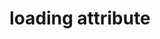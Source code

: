 ---
title: "loading attribute"
description: "The `loading` attribute on `img` indicates how the browser should load the image."
category: html
keywords: img,image,loading
last_test_date: "2021-10-27"
test_url: "/tests/html-loading-attribute.html"
test_results_url: "https://testi.at/proj/BG3iM7ZhOjpi8Qlf4E9IQxg"
stats: {
	apple-mail: {
		macos: {
			"2021-10": "a #1"
		},
		ios: {
			"11": "a #1",
			"12": "a #1",
			"13": "a #1",
			"14": "a #1"
		}
	},
	gmail: {
		desktop-webmail: {
			"2021-10": "n"
		},
		ios: {
			"2021-10": "n"
		},
		android: {
			"2021-10": "n"
		},
		mobile-webmail: {
			"2021-10": "n"
		}
	},
	orange: {
		desktop-webmail: {
			"2021-10":"n"
		},
		ios: {
			"2021-10":"n"
		},
		android: {
			"2021-10":"n"
		}
	},
	outlook: {
		windows: {
			"2007": "n",
			"2010": "n",
			"2013": "n",
			"2016": "n",
			"2019": "n"
		},
		windows-mail: {
			"2021-10": "n"
		},
		macos: {
			"2021-10": "y #1"
		},
		outlook-com: {
			"2021-10": "n"
		},
		ios: {
			"2021-10": "n"
		},
		android: {
			"2021-10": "n"
		}
	},
	yahoo: {
		desktop-webmail: {
			"2021-10": "n"
		},
		ios: {
			"2021-10": "n"
		},
		android: {
			"2021-10": "n"
		}
	},
	aol: {
		desktop-webmail: {
			"2021-10": "n"
		},
		ios: {
			"2021-10": "n"
		},
		android: {
			"2021-10": "n"
		}
	},
	samsung-email: {
		android: {
			"2021-10": "y #1"
		}
	},
	sfr: {
		desktop-webmail: {
			"2021-11":"y"
		},
		ios: {
			"2021-11":"n"
		},
		android: {
			"2021-11":"n"
		}
	},
	thunderbird: {
		macos: {
			"2021-10": "y #1"
		}
	},
	protonmail: {
		desktop-webmail: {
			"2021-11":"y"
		},
		ios: {
			"2021-10":"n"
		},
		android: {
			"2021-10":"n"
		}
	},
	hey: {
		desktop-webmail: {
			"2021-10":"a #3"
		}
	},
	mail-ru: {
		desktop-webmail: {
			"2021-10":"y #1"
		}
	},
	fastmail: {
		desktop-webmail: {
			"2021-07": "n"
		}
	},
	laposte: {
		desktop-webmail: {
			"2021-10": "y"
		}
	},
	gmx: {
		desktop-webmail: {
			"2022-11": "n"
		},
		ios: {
			"2022-11":"y"
		},
		android: {
			"2022-11":"n"
		}
	},
	web-de: {
		desktop-webmail: {
			"2022-11": "n"
		},
		ios: {
			"2022-11":"y"
		},
		android: {
			"2022-11":"n"
		}
	},
	ionos-1and1: {
		desktop-webmail: {
			"2022-11": "n"
		},
		android: {
			"2022-11":"n"
		}
	}
}
notes_by_num: {
  "1": "The `loading` attribute is supported, but not confirmed whether it works according to spec.",
  "2": "The `loading` attribute is supported by the email client, but not by the browser engine.",
  "3": "Not supported. The webmail adds `loading=\"lazy\"` to all images."
}
links: {
	"MDN: `loading` attribute on `<img>`": "https://developer.mozilla.org/en-US/docs/Web/HTML/Element/img#attr-loading",
	"MDN: lazy loading": "https://developer.mozilla.org/en-US/docs/Web/Performance/Lazy_loading",
	"Can I use: Lazy loading via attribute for images & iframes": "https://caniuse.com/loading-lazy-attr"
}
---